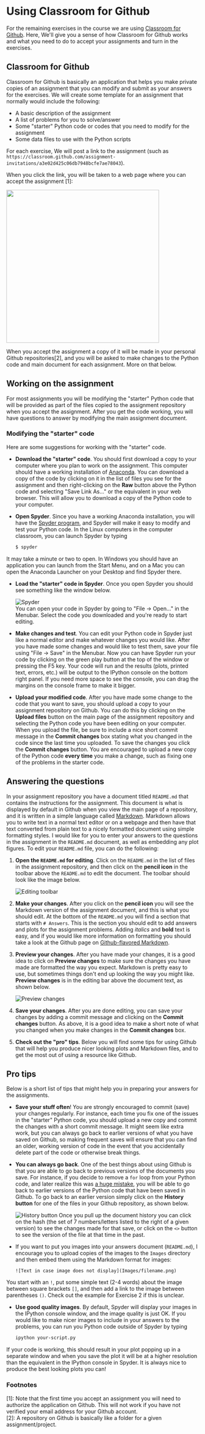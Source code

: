 # Using Classroom for Github
For the remaining exercises in the course we are using [Classroom for Github](https://github.com/education/classroom). 
Here, We'll give you a sense of how Classroom for Github works and what you need to do to accept your assignments and turn in the exercises.

## Classroom for Github
Classroom for Github is basically an application that helps you make private copies of an assignment that you can modify and 
submit as your answers for the exercises. We will create some template for an assignment that normally would include the following:

- A basic description of the assignment
- A list of problems for you to solve/answer
- Some "starter" Python code or codes that you need to modify for the assignment
- Some data files to use with the Python scripts

For each exercise, We will post a link to the assignment (such as `https://classroom.github.com/assignment-invitations/a3e02d425c06db7948bcfe7ae78043`). 

When you click the link, you will be taken to a web page where you can accept the assignment [1]:

 <img src="https://github.com/Python-for-geo-people/Exercise-2/blob/master/img/2_Accept_classroom_invitation.PNG" width="400">
 
When you accept the assignment a copy of it will be made in your personal Github repositories[2], and you will be asked to make changes to the Python code and main document for each assignment. More on that below.

## Working on the assignment
For most assignments you will be modifying the "starter" Python code that will be provided as part of the files copied to the assignment repository when you accept the assignment. After you get the code working, you will have questions to answer by modifying the main assignment document.

### Modifying the "starter" code
Here are some suggestions for working with the "starter" code.

- **Download the "starter" code**. You should first download a copy to your computer where you plan to work on the assignment. This computer should have a working installation of [Anaconda](Anaconda.md). You can download a copy of the code by clicking on it in the list of files you see for the assignment and then right-clicking on the **Raw** button above the Python code and selecting "Save Link As..." or the equivalent in your web browser. This will allow you to download a copy of the Python code to your computer.
- **Open Spyder**. Since you have a working Anaconda installation, you will have the [Spyder program](https://pythonhosted.org/spyder/), and Spyder will make it easy to modify and test your Python code. In the Linux computers in the computer classroom, you can launch Spyder by typing

    ```bash
    $ spyder
    ```
It may take a minute or two to open. In Windows you should have an application you can launch from the Start Menu, and on a Mac you can open the Anaconda Launcher on your Desktop and find Spyder there.
- **Load the "starter" code in Spyder**. Once you open Spyder you should see something like the window below.

    ![Spyder](Images/Spyder.png)<br/>
You can open your code in Spyder by going to "File -> Open..." in the Menubar. Select the code you downloaded and you're ready to start editing.
- **Make changes and test**. You can edit your Python code in Spyder just like a normal editor and make whatever changes you would like. After you have made some changes and would like to test them, save your file using "File -> Save" in the Menubar. Now you can have Spyder run your code by clicking on the green play button at the top of the window or pressing the F5 key. Your code will run and the results (plots, printed text, errors, etc.) will be output to the IPython console on the bottom right panel. If you need more space to see the console, you can drag the margins on the console frame to make it bigger.
- **Upload your modified code**. After you have made some change to the code that you want to save, you should upload a copy to your assignment repository on Github. You can do this by clicking on the **Upload files** button on the main page of the assignment repository and selecting the Python code you have been editing on your computer. When you upload the file, be sure to include a nice short commit message in the **Commit changes** box stating what you changed in the code since the last time you uploaded. To save the changes you click the **Commit changes** button. You are encouraged to upload a new copy of the Python code **every time** you make a change, such as fixing one of the problems in the starter code.

## Answering the questions
In your assignment repository you have a document titled `README.md` that contains the instructions for the assignment. This document is what is displayed by default in Github when you view the main page of a repository, and it is written in a simple language called [Markdown](https://daringfireball.net/projects/markdown/). Markdown allows you to write text in a normal text editor or on a webpage and then have that text converted from plain text to a nicely formatted document using simple formatting styles. I would like for you to enter your answers to the questions in the assignment in the `README.md` document, as well as embedding any plot figures. To edit your `README.md` file, you can do the following:

1. **Open the `README.md` for editing**. Click on the `README.md` in the list of files in the assignment repository, and then click on the **pencil icon** in the toolbar above the `README.md` to edit the document. The toolbar should look like the image below.

    ![Editing toolbar](Images/Edit-README.png)

2. **Make your changes**. After you click on the **pencil icon** you will see the Markdown version of the assignment document, and this is what you should edit. At the bottom of the `README.md` you will find a section that starts with `# Answers`. This is the section you should edit to add answers and plots for the assignment problems. Adding *italics* and **bold** text is easy, and if you would like more information on formatting you should take a look at the Github page on [Github-flavored Markdown](https://help.github.com/articles/basic-writing-and-formatting-syntax/).
3. **Preview your changes**. After you have made your changes, it is a good idea to click on **Preview changes** to make sure the changes you have made are formatted the way you expect. Markdown is pretty easy to use, but sometimes things don't end up looking the way you might like. **Preview changes** is in the editing bar above the document text, as shown below.

    ![Preview changes](Images/Preview-changes.png)

4. **Save your changes**. After you are done editing, you can save your changes by adding a commit message and clicking on the **Commit changes** button. As above, it is a good idea to make a short note of what you changed when you make changes in the **Commit changes** box.
5. **Check out the "pro" tips**. Below you will find some tips for using Github that will help you produce nicer looking plots and Markdown files, and to get the most out of using a resource like Github.

## Pro tips
Below is a short list of tips that might help you in preparing your answers for the assignments.

- **Save your stuff often**! You are strongly encouraged to commit (save) your changes regularly. For instance, each time you fix one of the issues in the "starter" Python code, you should upload a new copy and commit the changes with a short commit message. It might seem like extra work, but you can always go back to earlier versions of what you have saved on Github, so making frequent saves will ensure that you can find an older, working version of code in the event that you accidentally delete part of the code or otherwise break things.
- **You can always go back**. One of the best things about using Github is that you are able to go back to previous versions of the documents you save. For instance, if you decide to remove a `for` loop from your Python code, and later realize this was [a huge mistake](https://youtu.be/46Kv4rBJi68), you will be able to go back to earlier versions of the Python code that have been saved in Github. To go back to an earlier version simply click on the **History button** for one of the files in your Github repository, as shown below.

    ![History button](Images/Edit-README.png)
Once you pull up the document history you can click on the hash (the set of 7 numbers/letters listed to the right of a given version) to see the changes made for that save, or click on the `<>` button to see the version of the file at that time in the past.
- If you want to put you images into your answers document (`README.md`), I encourage you to upload copies of the images to the `Images` directory and then embed them using the Markdown format for images:

    ```
    ![Text in case image does not display](Images/filename.png)
    ```
You start with an `!`, put some simple text (2-4 words) about the image between square brackets `[]`, and then add a link to the image between parentheses `()`. Check out the example for Exercise 2 if this is unclear.
- **Use good quality images**. By default, Spyder will display your images in the IPython console window, and the image quality is just OK. If you would like to make nicer images to include in your answers to the problems, you can run you Python code outside of Spyder by typing

    ```bash
    ipython your-script.py
    ```
If your code is working, this should result in your plot popping up in a separate window and when you save the plot it will be at a higher resolution than the equivalent in the IPython console in Spyder. It is always nice to produce the best looking plots you can!

### Footnotes
[1]: Note that the first time you accept an assignment you will need to authorize the application on Github. This will not work if you have not verified your email address for your Github account.<br/>
[2]: A repository on Github is basically like a folder for a given assignment/project.

